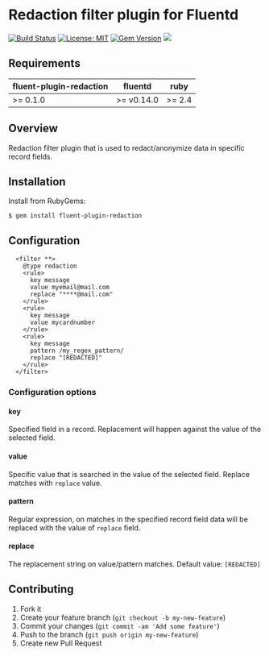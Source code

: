 # Redaction filter plugin for Fluentd

[![Build Status](https://travis-ci.org/oleewere/fluent-plugin-redaction.svg?branch=master)](https://travis-ci.org/oleewere/fluent-plugin-redaction)
[![License: MIT](https://img.shields.io/badge/License-MIT-yellow.svg)](https://opensource.org/licenses/MIT)
[![Gem Version](https://badge.fury.io/rb/fluent-plugin-redaction.svg)](http://badge.fury.io/rb/fluent-plugin-redaction)
![](https://ruby-gem-downloads-badge.herokuapp.com/fluent-plugin-redaction?type=total&metric=true)

## Requirements

| fluent-plugin-redaction | fluentd | ruby |
|------------------------|---------|------|
| >= 0.1.0 | >= v0.14.0 | >= 2.4 |

## Overview

Redaction filter plugin that is used to redact/anonymize data in specific record fields.

## Installation

Install from RubyGems:
```
$ gem install fluent-plugin-redaction
```

## Configuration

```
  <filter **>
    @type redaction
    <rule>
      key message
      value myemail@mail.com
      replace "****@mail.com"
    </rule>
    <rule>
      key message
      value mycardnumber
    </rule>
    <rule>
      key message
      pattern /my_regex_pattern/
      replace "[REDACTED]"
    </rule>
  </filter>
```

### Configuration options

#### key

Specified field in a record. Replacement will happen against the value of the selected field.

#### value

Specific value that is searched in the value of the selected field. Replace matches with `replace` value.

#### pattern

Regular expression, on matches in the specified record field data will be replaced with the value of `replace` field.

#### replace

The replacement string on value/pattern matches. Default value: `[REDACTED]`

## Contributing

1. Fork it
2. Create your feature branch (`git checkout -b my-new-feature`)
3. Commit your changes (`git commit -am 'Add some feature'`)
4. Push to the branch (`git push origin my-new-feature`)
5. Create new Pull Request
